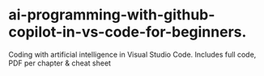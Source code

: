 # ai-programming-with-github-copilot-in-vs-code-for-beginners.
Coding with artificial intelligence in Visual Studio Code. Includes full code, PDF per chapter &amp; cheat sheet
